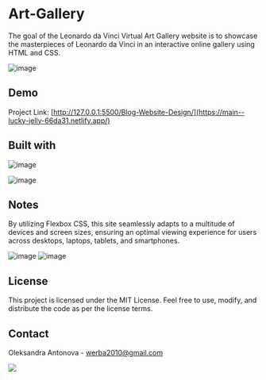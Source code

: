 # Art-Gallery

The goal of the Leonardo da Vinci Virtual Art Gallery website is to showcase the masterpieces of Leonardo da Vinci in an interactive online gallery using HTML and CSS.

![image](https://github.com/risyaalex/Art-Gallery/assets/140414559/49ba19c4-f8c3-4353-b4c5-3d45fbb31ef1)

## Demo

Project Link: [http://127.0.0.1:5500/Blog-Website-Design/](https://main--lucky-jelly-66da31.netlify.app/)

## Built with

![image](https://github.com/risyaalex/Yellowknife-Travel-Guide/assets/140414559/1e013a71-8798-4044-89c5-037d268e9e17)

![image](https://github.com/risyaalex/Yellowknife-Travel-Guide/assets/140414559/f3902502-3125-48e6-87c1-16dc4be6bccc)

## Notes
By utilizing Flexbox CSS, this site seamlessly adapts to a multitude of devices and screen sizes, ensuring an optimal viewing experience for users across desktops, laptops, tablets, and smartphones.

![image](https://github.com/risyaalex/Art-Gallery/assets/140414559/5414f11f-dbc6-4776-ac28-72fc3ccd787a) 
![image](https://github.com/risyaalex/Art-Gallery/assets/140414559/d20f872b-cf82-4395-8fa0-075b316017aa)


## License
This project is licensed under the MIT License. Feel free to use, modify, and distribute the code as per the license terms.

## Contact
Oleksandra Antonova - werba2010@gmail.com

![](https://github-profile-summary-cards.vercel.app/api/cards/profile-details?username=risyaalex&theme=solarized_dark)
